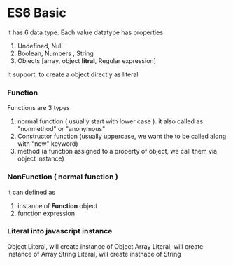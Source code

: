 # ES6 Basic

it has 6 data type.
Each value datatype has properties

1. Undefined, Null
2. Boolean, Numbers , String
3. Objects [array, object **litral**, Regular expression] 

It support, to create a object directly  as literal

### Function

Functions are 3 types
1. normal function ( usually start with lower case ).  it also called as "nonmethod" or "anonymous"
2. Constructor function (usually uppercase, we want the to be called along with "new" keyword)
3. method (a function assigned to a property of object, we call them via object instance)

### NonFunction ( normal function )
it can defined as 

1. instance of **Function** object
2. function expression

### Literal into javascript instance

Object Literal,  will create instance of Object
Array Literal, will create instance of Array
String Literal, will create instnace of String